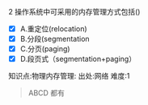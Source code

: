 2
操作系统中可采用的内存管理方式包括()
- [x] A.重定位(relocation)
- [x] B.分段(segmentation
- [x] C.分页(paging)
- [x] D.段页式（segmentation+paging）

知识点:物理内存管理:
出处:网络
难度:1
> ABCD 都有
